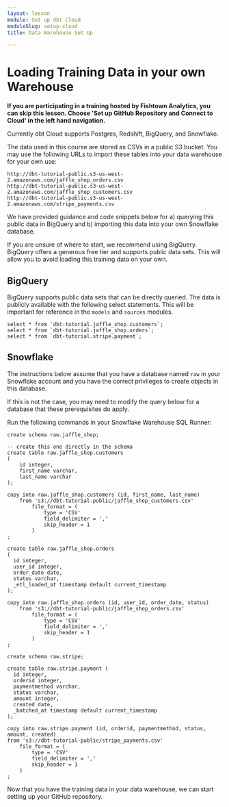 ```yaml
---
layout: lesson
module: Set up dbt Cloud
moduleSlug: setup-cloud
title: Data Warehouse Set Up

---
```


# Loading Training Data in your own Warehouse

**If you are participating in a training hosted by Fishtown Analytics, you can skip this lesson.  Choose 'Set up GitHub Repository and Connect to Cloud' in the left hand navigation.**

Currently dbt Cloud supports Postgres, Redshift, BigQuery, and Snowflake.

The data used in this course are stored as CSVs in a public S3 bucket. You may use the following URLs to import these tables into your data warehouse for your own use:

```
http://dbt-tutorial-public.s3-us-west-2.amazonaws.com/jaffle_shop_orders.csv
http://dbt-tutorial-public.s3-us-west-2.amazonaws.com/jaffle_shop_customers.csv
http://dbt-tutorial-public.s3-us-west-2.amazonaws.com/stripe_payments.csv
```

We have provided guidance and code snippets below for a) querying this public data in BigQuery and b) importing this data into your own Snowflake database.

If you are unsure of where to start, we recommend using BigQuery.  BigQuery offers a generous free tier and supports public data sets.  This will allow you to avoid loading this training data on your own.

## BigQuery

BigQuery supports public data sets that can be directly queried.  The data is publicly available with the following select statements.  This will be important for reference in the `models` and `sources` modules.

```
select * from `dbt-tutorial.jaffle_shop.customers`;
select * from `dbt-tutorial.jaffle_shop.orders`;
select * from `dbt-tutorial.stripe.payment`;
```

## Snowflake

The instructions below assume that you have a database named `raw` in your Snowflake account and you have the correct privileges to create objects in this database.

If this is not the case, you may need to modify the query below for a database that these prerequisites do apply.

Run the following commands in your Snowflake Warehouse SQL Runner:

```
create schema raw.jaffle_shop;

-- create this one directly in the schema
create table raw.jaffle_shop.customers
(
    id integer,
    first_name varchar,
    last_name varchar
);

copy into raw.jaffle_shop.customers (id, first_name, last_name)
    from 's3://dbt-tutorial-public/jaffle_shop_customers.csv'
        file_format = (
            type = 'CSV'
            field_delimiter = ','
            skip_header = 1
        )
;

create table raw.jaffle_shop.orders
(
  id integer,
  user_id integer,
  order_date date,
  status varchar,
  _etl_loaded_at timestamp default current_timestamp
);

copy into raw.jaffle_shop.orders (id, user_id, order_date, status)
    from 's3://dbt-tutorial-public/jaffle_shop_orders.csv'
        file_format = (
            type = 'CSV'
            field_delimiter = ','
            skip_header = 1
        )
;

create schema raw.stripe;

create table raw.stripe.payment (
  id integer,
  orderid integer,
  paymentmethod varchar,
  status varchar,
  amount integer,
  created date,
  _batched_at timestamp default current_timestamp
);

copy into raw.stripe.payment (id, orderid, paymentmethod, status, amount, created)
from 's3://dbt-tutorial-public/stripe_payments.csv'
    file_format = (
        type = 'CSV'
        field_delimiter = ','
        skip_header = 1
    )
;
```

Now that you have the training data in your data warehouse, we can start setting up your GitHub repository.